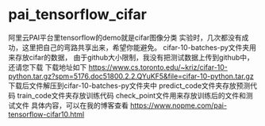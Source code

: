 # pai_tensorflow_cifar
阿里云PAI平台里tensorflow的demo就是cifar图像分类
实验时，几次都没有成功，这里把自己的弯路共享出来，希望你能避免。
cifar-10-batches-py文件夹用来存放cifar的数据，
由于github大小限制，我没有把测试数据上传到github中，还请您下载
下载地址如下
https://www.cs.toronto.edu/~kriz/cifar-10-python.tar.gz?spm=5176.doc51800.2.2.QYuKF5&file=cifar-10-python.tar.gz
下载后文件解压到cifar-10-batches-py文件夹中
predict_code文件夹存放预测代码
train_code文件夹存放训练代码
check_point文件用来存放训练后的文件和测试文件
具体内容，可以在我的博客查看
https://www.nopme.com/pai-tensorflow-cifar10.html
